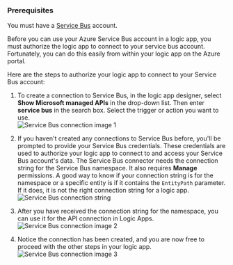 ### <a name="prerequisites"></a>Prerequisites

You must have a [Service Bus](https://azure.microsoft.com/services/service-bus/) account.  

Before you can use your Azure Service Bus account in a logic app, you must authorize the logic app to connect to your service bus account. Fortunately, you can do this easily from within your logic app on the Azure portal.  

Here are the steps to authorize your logic app to connect to your Service Bus account:  

1. To create a connection to Service Bus, in the logic app designer, select **Show Microsoft managed APIs** in the drop-down list. Then enter **service bus** in the search box. Select the trigger or action you want to use.  
    ![Service Bus connection image 1](./media/connectors-create-api-servicebus/servicebus-1.png)  

2. If you haven't created any connections to Service Bus before, you'll be prompted to provide your Service Bus credentials. These credentials are used to authorize your logic app to connect to and access your Service Bus account's data. The Service Bus connector needs the connection string for the Service Bus namespace. It also requires **Manage** permissions. A good way to know if your connection string is for the namespace or a specific entity is if it contains the `EntityPath` parameter. If it does, it is not the right connection string for a logic app.  
    ![Service Bus connection string](./media/connectors-create-api-servicebus/connectionstring.png)

1. After you have received the connection string for the namespace, you can use it for the API connection in Logic Apps.  
    ![Service Bus connection image 2](./media/connectors-create-api-servicebus/servicebus-2.png)  

3. Notice the connection has been created, and you are now free to proceed with the other steps in your logic app.  
    ![Service Bus connection image 3](./media/connectors-create-api-servicebus/servicebus-3.png)   
